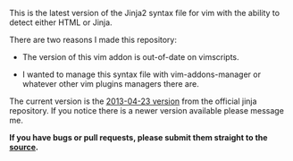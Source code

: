 This is the latest version of the Jinja2 syntax file for vim with the ability to detect either HTML or Jinja.

There are two reasons I made this repository:

* The version of this vim addon is out-of-date on vimscripts.

* I wanted to manage this syntax file with vim-addons-manager or whatever other vim plugins managers there are.

The current version is the [2013-04-23 version](https://github.com/mitsuhiko/jinja2/commit/6b7c0c232ff8f9ee373e69c0e1ec0e345ea75816) from the official jinja repository. 
If you notice there is a newer version available please message me.

**If you have bugs or pull requests, please submit them straight to the [source](https://github.com/mitsuhiko/jinja2).**
